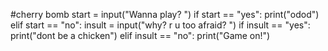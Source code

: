 #cherry bomb
start = input("Wanna play? ")
if start == "yes":
    print("odod")
elif start == "no":
    insult = input("why? r u too afraid? ")
    if insult == "yes":
        print("dont be a chicken")
    elif insult == "no":
        print("Game on!")
